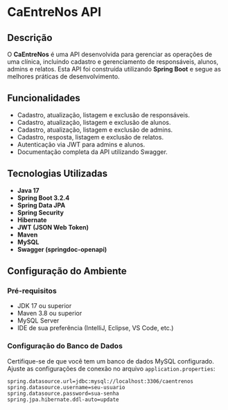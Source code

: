 # CaEntreNos API

## Descrição

O **CaEntreNos** é uma API desenvolvida para gerenciar as operações de uma clínica, incluindo cadastro e gerenciamento de responsáveis, alunos, admins e relatos. Esta API foi construída utilizando **Spring Boot** e segue as melhores práticas de desenvolvimento.

## Funcionalidades

- Cadastro, atualização, listagem e exclusão de responsáveis.
- Cadastro, atualização, listagem e exclusão de alunos.
- Cadastro, atualização, listagem e exclusão de admins.
- Cadastro, resposta, listagem e exclusão de relatos.
- Autenticação via JWT para admins e alunos.
- Documentação completa da API utilizando Swagger.

## Tecnologias Utilizadas

- **Java 17**
- **Spring Boot 3.2.4**
- **Spring Data JPA**
- **Spring Security**
- **Hibernate**
- **JWT (JSON Web Token)**
- **Maven**
- **MySQL**
- **Swagger (springdoc-openapi)**

## Configuração do Ambiente

### Pré-requisitos

- JDK 17 ou superior
- Maven 3.8 ou superior
- MySQL Server
- IDE de sua preferência (IntelliJ, Eclipse, VS Code, etc.)

### Configuração do Banco de Dados

Certifique-se de que você tem um banco de dados MySQL configurado. Ajuste as configurações de conexão no arquivo `application.properties`:

```properties
spring.datasource.url=jdbc:mysql://localhost:3306/caentrenos
spring.datasource.username=seu-usuario
spring.datasource.password=sua-senha
spring.jpa.hibernate.ddl-auto=update

